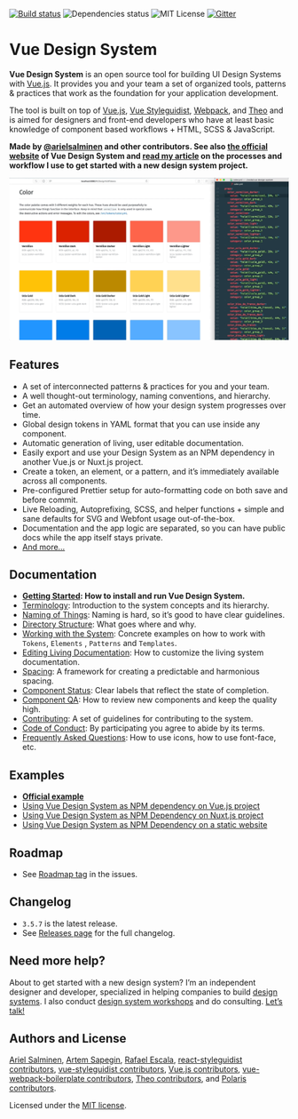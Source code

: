 [![Build status](https://travis-ci.org/arielsalminen/vue-design-system.svg?branch=master)](https://travis-ci.org/arielsalminen/vue-design-system/) ![Dependencies status](https://david-dm.org/arielsalminen/vue-design-system.svg) ![MIT License](https://img.shields.io/badge/license-MIT-blue.svg) [![Gitter](https://badges.gitter.im/gitterHQ/gitter.svg)](https://gitter.im/vueds/Lobby)

# Vue Design System

**Vue Design System** is an open source tool for building UI Design Systems with [Vue.js](https://vuejs.org). It provides you and your team a set of organized tools, patterns & practices that work as the foundation for your application development.

The tool is built on top of [Vue.js](https://vuejs.org), [Vue Styleguidist](https://github.com/vue-styleguidist/vue-styleguidist), [Webpack](https://webpack.js.org), and [Theo](https://github.com/salesforce-ux/theo) and is aimed for designers and front-end developers who have at least basic knowledge of component based workflows + HTML, SCSS & JavaScript.

**Made by [@arielsalminen](https://twitter.com/arielsalminen) and other contributors. See also [the official website](https://vueds.com) of Vue Design System and [read my article](https://arielsalminen.com/2018/vue-design-system/) on the processes and workflow I use to get started with a new design system project.**

[![Screenshot](./docs/preview.gif)](https://vueds.com/)

## Features

- A set of interconnected patterns & practices for you and your team.
- A well thought-out terminology, naming conventions, and hierarchy.
- Get an automated overview of how your design system progresses over time.
- Global design tokens in YAML format that you can use inside any component.
- Automatic generation of living, user editable documentation.
- Easily export and use your Design System as an NPM dependency in another Vue.js or Nuxt.js project.
- Create a token, an element, or a pattern, and it’s immediately available across all components.
- Pre-configured Prettier setup for auto-formatting code on both save and before commit.
- Live Reloading, Autoprefixing, SCSS, and helper functions + simple and sane defaults for SVG and Webfont usage out-of-the-box.
- Documentation and the app logic are separated, so you can have public docs while the app itself stays private.
- [And more…](https://vueds.com/)

## Documentation

- **[Getting Started](https://github.com/arielsalminen/vue-design-system/wiki/getting-started): How to install and run Vue Design System.**
- [Terminology](https://github.com/arielsalminen/vue-design-system/wiki/terminology): Introduction to the system concepts and its hierarchy.
- [Naming of Things](https://github.com/arielsalminen/vue-design-system/wiki/naming-of-Things): Naming is hard, so it’s good to have clear guidelines.
- [Directory Structure](https://github.com/arielsalminen/vue-design-system/wiki/directory-structure): What goes where and why.
- [Working with the System](https://github.com/arielsalminen/vue-design-system/wiki/working-with-the-system): Concrete examples on how to work with `Tokens`, `Elements` , `Patterns` and `Templates`.
- [Editing Living Documentation](https://github.com/arielsalminen/vue-design-system/wiki/editing-living-documentation): How to customize the living system documentation.
- [Spacing](https://github.com/arielsalminen/vue-design-system/wiki/spacing): A framework for creating a predictable and harmonious spacing.
- [Component Status](https://github.com/arielsalminen/vue-design-system/wiki/Component-Status): Clear labels that reflect the state of completion.
- [Component QA](https://github.com/arielsalminen/vue-design-system/wiki/Component-QA): How to review new components and keep the quality high.
- [Contributing](https://github.com/arielsalminen/vue-design-system/blob/master/CONTRIBUTING.md): A set of guidelines for contributing to the system.
- [Code of Conduct](https://github.com/arielsalminen/vue-design-system/blob/master/CODE_OF_CONDUCT.md): By participating you agree to abide by its terms.
- [Frequently Asked Questions](<https://github.com/arielsalminen/vue-design-system/wiki/frequently-asked-questions-(FAQ)>): How to use icons, how to use font-face, etc.

## Examples

- **[Official example](https://vueds.com/example)**
- [Using Vue Design System as NPM dependency on Vue.js project](https://github.com/arielsalminen/vue-design-system-example)
- [Using Vue Design System as NPM Dependency on Nuxt.js project](https://github.com/arielsalminen/nuxt-design-system)
- [Using Vue Design System as NPM Dependency on a static website](https://github.com/arielsalminen/vue-design-system-example-website)

## Roadmap

- See [Roadmap tag](https://github.com/arielsalminen/vue-design-system/issues?q=is%3Aissue+is%3Aopen+label%3Aroadmap) in the issues.

## Changelog

- `3.5.7` is the latest release.
- See [Releases page](https://github.com/arielsalminen/vue-design-system/releases) for the full changelog.

## Need more help?

About to get started with a new design system? I’m an independent designer and developer, specialized in helping companies to build [design systems](https://vueds.com). I also conduct [design system workshops](https://arielsalminen.com/2018/vue-design-system/) and do consulting. [Let’s talk!](https://twitter.com/arielsalminen)

## Authors and License

[Ariel Salminen](https://arie.ls), [Artem Sapegin](http://sapegin.me), [Rafael Escala](https://github.com/rafaesc), [react-styleguidist contributors](https://github.com/styleguidist/react-styleguidist/graphs/contributors), [vue-styleguidist contributors](https://github.com/vue-styleguidist/vue-styleguidist/graphs/contributors), [Vue.js contributors](https://github.com/vuejs/vue/graphs/contributors), [vue-webpack-boilerplate contributors](https://github.com/vuejs-templates/webpack/graphs/contributors), [Theo contributors](https://github.com/salesforce-ux/theo/graphs/contributors), and [Polaris contributors](https://github.com/Shopify/polaris).

Licensed under the [MIT license](https://github.com/arielsalminen/vue-design-system/blob/master/LICENSE).
